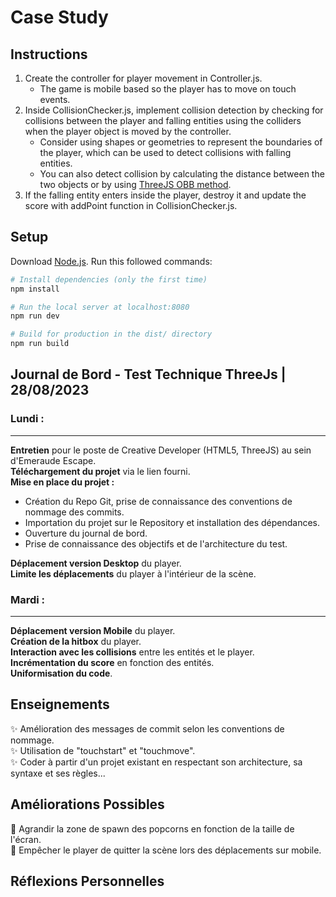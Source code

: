 # Case Study

## Instructions
1. Create the controller for player movement in Controller.js.
    - The game is mobile based so the player has to move on touch events.
2. Inside CollisionChecker.js, implement collision detection by checking for collisions between the player and falling entities using the colliders when the player object is moved by the controller.
    - Consider using shapes or geometries to represent the boundaries of the player, which can be used to detect collisions with falling entities.
    - You can also detect collision by calculating the distance between the two objects or by using [ThreeJS OBB method](https://threejs.org/examples/#webgl_math_obb).
3. If the falling entity enters inside the player, destroy it and update the score with addPoint function in CollisionChecker.js.  

## Setup
Download [Node.js](https://nodejs.org/en/download/).
Run this followed commands:

``` bash
# Install dependencies (only the first time)
npm install

# Run the local server at localhost:8080
npm run dev

# Build for production in the dist/ directory
npm run build
```

## Journal de Bord - Test Technique ThreeJs | 28/08/2023
### Lundi :
---
**Entretien** pour le poste de Creative Developer (HTML5, ThreeJS) au sein d'Emeraude Escape.  
**Téléchargement du projet** via le lien fourni.  
**Mise en place du projet :**

- Création du Repo Git, prise de connaissance des conventions de nommage des commits.
- Importation du projet sur le Repository et installation des dépendances.
- Ouverture du journal de bord.
- Prise de connaissance des objectifs et de l'architecture du test.
  
**Déplacement version Desktop** du player.  
**Limite les déplacements** du player à l'intérieur de la scène.  

### Mardi :
---
**Déplacement version Mobile** du player.  
**Création de la hitbox** du player.  
**Interaction avec les collisions** entre les entités et le player.  
**Incrémentation du score** en fonction des entités.  
**Uniformisation du code**.

## Enseignements
✨ Amélioration des messages de commit selon les conventions de nommage.  
✨ Utilisation de "touchstart" et "touchmove".  
✨ Coder à partir d'un projet existant en respectant son architecture, sa syntaxe et ses règles...  

## Améliorations Possibles
🚀 Agrandir la zone de spawn des popcorns en fonction de la taille de l'écran.  
🚀 Empêcher le player de quitter la scène lors des déplacements sur mobile.  

## Réflexions Personnelles

